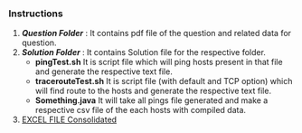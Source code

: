 
### Instructions
1. ___Question Folder___ : It contains pdf file of the question and related data for question.
2. ___Solution Folder___ : It contains Solution file for the respective folder.
   * __pingTest.sh__ It is script file which will ping hosts present in that file and generate the respective text file.
   * __tracerouteTest.sh__ It is script file (with default and TCP option) which will find route to the hosts and generate the respective text file.
   * __Something.java__ It will take all pings file generated and make a respective csv file of the each hosts with compiled data.
3. [EXCEL FILE Consolidated](/Assignment3/Solutions/SYSLAB_A03.xlsx)
